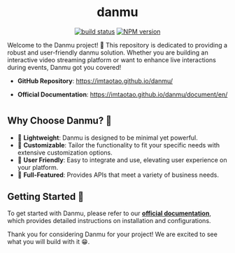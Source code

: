 <div align="center">
<h1>danmu</h1>

[![build status](https://github.com/imtaotao/danmu/actions/workflows/deploy.yml/badge.svg?branch=master)](https://github.com/imtaotao/danmu/actions/workflows/deploy.yml) [![NPM version](https://img.shields.io/npm/v/danmu.svg?color=a1b858&label=)](https://www.npmjs.com/package/danmu)

</div>

Welcome to the Danmu project! 🎉 This repository is dedicated to providing a robust and user-friendly danmu solution. Whether you are building an interactive video streaming platform or want to enhance live interactions during events, Danmu got you covered!

- **GitHub Repository**: https://imtaotao.github.io/danmu/

- **Official Documentation**: https://imtaotao.github.io/danmu/document/en/

<h1></h1>

## Why Choose Danmu? 💭

- 🍃 **Lightweight**: Danmu is designed to be minimal yet powerful.
- 🧩 **Customizable**: Tailor the functionality to fit your specific needs with extensive customization options.
- 🌺 **User Friendly**: Easy to integrate and use, elevating user experience on your platform.
- 🎯 **Full-Featured**: Provides APIs that meet a variety of business needs.

## Getting Started 🌟

To get started with Danmu, please refer to our [**official documentation**](https://imtaotao.github.io/danmu/document/en/guide/getting-started.html), which provides detailed instructions on installation and configurations.

Thank you for considering Danmu for your project! We are excited to see what you will build with it 😁.
